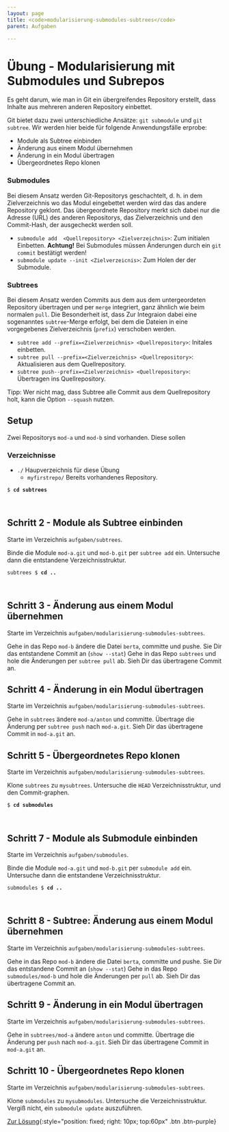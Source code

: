 ```yaml
---
layout: page
title: <code>modularisierung-submodules-subtrees</code>
parent: Aufgaben

---
```

# Übung - Modularisierung mit Submodules und Subrepos


Es geht darum, wie man in Git ein übergreifendes
Repository erstellt, dass Inhalte aus mehreren
anderen Repository einbettet.

Git bietet dazu zwei unterschiedliche Ansätze:
`git submodule` und `git subtree`.
Wir werden hier beide für folgende Anwendungsfälle erprobe:

* Module als Subtree einbinden
* Änderung aus einem Modul übernehmen
* Änderung in ein Modul übertragen
* Übergeordnetes Repo klonen

### Submodules

Bei diesem Ansatz werden Git-Repositorys geschachtelt,
d. h. in dem Zielverzeichnis wo das Modul eingebettet werden
wird das das andere Repository geklont.
Das übergeordnete Repository merkt sich dabei nur
die Adresse (URL) des anderen Repositorys,
das Zielverzeichnis und den Commit-Hash,
der ausgecheckt werden soll.

 * `submodule add  <Quellrepository> <Zielverzeichnis>`:
    Zum initialen Einbetten.
    **Achtung!** Bei Submodules müssen Änderungen durch ein `git commit` bestätigt werden!
 * `submodule update --init <Zielverzeicnis>`:
    Zum Holen der der Submodule.

### Subtrees

Bei diesem Ansatz werden Commits aus dem aus dem untergeordeten
Repository übertragen und per `merge` integriert, 
ganz ähnlich wie beim normalen `pull`.
Die Besonderheit ist, dass Zur Integraion 
dabei eine sogenanntes `subtree`-Merge erfolgt, 
bei dem die Dateien in eine vorgegebenes Zielverzeichnis (`prefix`) verschoben werden.

 * `subtree add --prefix=<Zielverzeichnis> <Quellrepository>`: Initales einbetten.
 * `subtree pull --prefix=<Zielverzeichnis> <Quellrepository>`: Aktualisieren aus dem Quellrepository.
 * `subtree push--prefix=<Zielverzeichnis> <Quellrepository>`: Übertragen ins Quellrepository.

Tipp: Wer nicht mag,
dass Subtree alle Commit aus dem Quellrepository holt,
kann die Option `--squash` nutzen.

## Setup

Zwei Repositorys `mod-a` und `mod-b` sind vorhanden.
Diese sollen 

### Verzeichnisse

 * `./` Haupverzeichnis für diese Übung 
   - `myfirstrepo/` Bereits vorhandenes Repository.
  
  


<pre><code>$ <b>cd subtrees</b><br><br><br></code></pre>


## Schritt 2 - Module als Subtree einbinden

Starte im Verzeichnis `aufgaben/subtrees`.

Binde die Module `mod-a.git` und `mod-b.git`
per `subtree add` ein.
Untersuche dann die entstandene Verzeichnisstruktur.


<pre><code>subtrees $ <b>cd ..</b><br><br><br></code></pre>


## Schritt 3 - Änderung aus einem Modul übernehmen

Starte im Verzeichnis `aufgaben/modularisierung-submodules-subtrees`.

Gehe in das Repo `mod-b` ändere die Datei `berta`, committe und pushe.
Sie Dir das entstandene Commit an (`show --stat`)
Gehe in das Repo `subtrees` und hole die Änderungen per `subtree pull` ab.
Sieh Dir das übertragene Commit an.

## Schritt 4 - Änderung in ein Modul übertragen

Starte im Verzeichnis `aufgaben/modularisierung-submodules-subtrees`.

Gehe in `subtrees` ändere `mod-a/anton` und committe.
Übertrage die Änderung per `subtree push` nach `mod-a.git`.
Sieh Dir das übertragene Commit in `mod-a.git` an.

## Schritt 5 - Übergeordnetes Repo klonen

Starte im Verzeichnis `aufgaben/modularisierung-submodules-subtrees`.

Klone `subtrees` zu `mysubtrees`.
Untersuche die `HEAD` Verzeichnisstruktur,
und den Commit-graphen.


<pre><code>$ <b>cd submodules</b><br><br><br></code></pre>


## Schritt 7 - Module als Submodule einbinden

Starte im Verzeichnis `aufgaben/submodules`.

Binde die Module `mod-a.git` und `mod-b.git`
per `submodule add` ein.
Untersuche dann die entstandene Verzeichnisstruktur.


<pre><code>submodules $ <b>cd ..</b><br><br><br></code></pre>


## Schritt 8 - Subtree: Änderung aus einem Modul übernehmen

Starte im Verzeichnis `aufgaben/modularisierung-submodules-subtrees`.

Gehe in das Repo `mod-b` ändere die Datei `berta`, committe und pushe.
Sie Dir das entstandene Commit an (`show --stat`)
Gehe in das Repo `submodules/mod-b` und hole die Änderungen per `pull` ab.
Sieh Dir das übertragene Commit an.

## Schritt 9 - Änderung in ein Modul übertragen

Starte im Verzeichnis `aufgaben/modularisierung-submodules-subtrees`.

Gehe in `subtrees/mod-a` ändere `anton` und committe.
Übertrage die Änderung per `push` nach `mod-a.git`.
Sieh Dir das übertragene Commit in `mod-a.git` an.

## Schritt 10 - Übergeordnetes Repo klonen

Starte im Verzeichnis `aufgaben/modularisierung-submodules-subtrees`.

Klone `submodules` zu `mysubmodules`.
Untersuche die Verzeichnisstruktur.
Vergiß nicht, ein `submodule update` auszuführen.

[Zur Lösung](loesung-modularisierung-submodules-subtrees.md){:style="position: fixed; right: 10px; top:60px" .btn .btn-purple}

